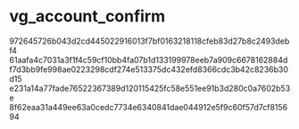 vg_account_confirm
==================

972645726b043d2cd445022916013f7bf0163218118cfeb83d27b8c2493debf4
61aafa4c7031a3f1f4c59cf10bb4fa07b1d133199978eeb7a909c6678162884d
f7d3bb9fe998ae0223298cdf274e513375dc432efd8366cdc3b42c8236b30d15
e231a14a77fade76522367389d120115425fc58e551ee91b3d280c0a7602b53e
8f62eaa31a449ee63a0cedc7734e6340841dae044912e5f9c60f57d7cf815694
